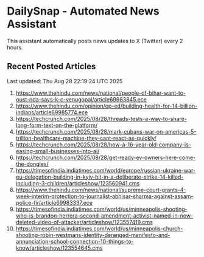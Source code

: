 # DailySnap - Automated News Assistant

This assistant automatically posts news updates to X (Twitter) every 2 hours.

## Recent Posted Articles

Last updated: Thu Aug 28 22:19:24 UTC 2025

1. https://www.thehindu.com/news/national/people-of-bihar-want-to-oust-nda-says-k-c-venugopal/article69983845.ece
2. https://www.thehindu.com/opinion/op-ed/building-health-for-14-billion-indians/article69985774.ece
3. https://techcrunch.com/2025/08/28/threads-tests-a-way-to-share-long-form-text-on-the-platform/
4. https://techcrunch.com/2025/08/28/mark-cubans-war-on-americas-5-trillion-healthcare-machine-they-cant-react-as-quickly/
5. https://techcrunch.com/2025/08/28/how-a-16-year-old-company-is-easing-small-businesses-into-ai/
6. https://techcrunch.com/2025/08/28/get-ready-ev-owners-here-come-the-dongles/
7. https://timesofindia.indiatimes.com/world/europe/russian-ukraine-war-eu-delegation-building-in-kyiv-hit-in-a-deliberate-strike-14-killed-including-3-children/articleshow/123560941.cms
8. https://www.thehindu.com/news/national/supreme-court-grants-4-week-interim-protection-to-journalist-abhisar-sharma-against-assam-police-fir/article69983337.ece
9. https://timesofindia.indiatimes.com/world/us/minneapolis-shooting-who-is-brandon-herrera-second-amendment-activist-named-in-now-deleted-video-of-attacker/articleshow/123557419.cms
10. https://timesofindia.indiatimes.com/world/us/minneapolis-church-shooting-robin-westmans-identity-deranged-manifesto-and-annunciation-school-connection-10-things-to-know/articleshow/123554645.cms
